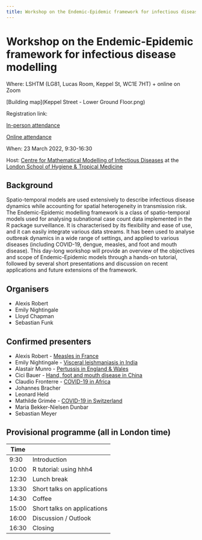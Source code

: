 ```yaml
---
title: Workshop on the Endemic-Epidemic framework for infectious disease modelling
---
```


# Workshop on the Endemic-Epidemic framework for infectious disease modelling

Where: LSHTM (LG81, Lucas Room, Keppel St, WC1E 7HT) + online on Zoom

[Building map](Keppel Street - Lower Ground Floor.png)

Registration link:

[In-person attendance](https://www.eventbrite.co.uk/e/workshop-on-the-endemic-epidemic-framework-for-infectious-disease-modelling-tickets-293713102797)

[Online attendance](https://lshtm.zoom.us/meeting/register/tJwsf-qqqDMqH9Q6jJ3TZ9cAI8ro09_3p2Rd)

When: 23 March 2022, 9:30-16:30

Host: [Centre for Mathematical Modelling of Infectious Diseases](https://www.lshtm.ac.uk/research/centres/centre-mathematical-modelling-infectious-diseases) at the [London School of Hygiene & Tropical Medicine](https://www.lshtm.ac.uk)

## Background

Spatio-temporal models are used extensively to describe infectious disease dynamics while accounting for spatial heterogeneity in transmission risk. The Endemic-Epidemic modelling framework is a class of spatio-temporal models used for analysing subnational case count data implemented in the R package surveillance. It is characterised by its flexibility and ease of use, and it can easily integrate various data streams. It has been used to analyse outbreak dynamics in a wide range of settings, and applied to various diseases (including COVID-19, dengue, measles, and foot and mouth disease). This day-long workshop will provide an overview of the objectives and scope of Endemic-Epidemic models through a hands-on tutorial, followed by several short presentations and discussion on recent applications and future extensions of the framework.

## Organisers
* Alexis Robert
* Emily Nightingale
* Lloyd Chapman
* Sebastian Funk

## Confirmed presenters
* Alexis Robert - [Measles in France](https://www.medrxiv.org/content/10.1101/2021.05.31.21257977v1.full)
* Emily Nightingale - [Visceral leishmaniasis in India](https://journals.plos.org/plosntds/article?id=10.1371/journal.pntd.0008422)
* Alastair Munro - [Pertussis in England  & Wales](https://www.sciencedirect.com/science/article/pii/S0277953620305141?via%3Dihub)
* Cici Bauer - [Hand, foot and mouth disease in China](https://rss.onlinelibrary.wiley.com/doi/10.1111/rssc.12284)
* Claudio Fronterre - [COVID-19 in Africa](https://www.pnas.org/doi/10.1073/pnas.2026664118)
* Johannes Bracher
* Leonard Held
* Mathilde Grimée - [COVID-19 in Switzerland](https://www.sciencedirect.com/science/article/pii/S2211675321000622)
* Maria Bekker-Nielsen Dunbar
* Sebastian Meyer

## Provisional programme (all in London time)

| Time  |                             |
|-------|-----------------------------|
| 9:30  | Introduction                |
| 10:00 | R tutorial: using hhh4      |
| 12:30 | Lunch break                 |
| 13:30 | Short talks on applications |
| 14:30 | Coffee                      |
| 15:00 | Short talks on applications |
| 16:00 | Discussion / Outlook        |
| 16:30 | Closing                     |

